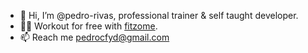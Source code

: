 - 👋 Hi, I’m @pedro-rivas, professional trainer & self taught developer.
- 🏋🏻 Workout for free with [fitzome](https://github.com/pedro-rivas/fitzome/tree/dev).
- 📫 Reach me pedrocfyd@gmail.com

<!---
pedro-rivas/pedro-rivas is a ✨ special ✨ repository because its `README.md` (this file) appears on your GitHub profile.
You can click the Preview link to take a look at your changes.
--->
